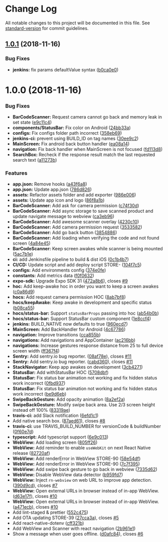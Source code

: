 # Change Log

All notable changes to this project will be documented in this file. See [standard-version](https://github.com/conventional-changelog/standard-version) for commit guidelines.

<a name="1.0.1"></a>
## [1.0.1](https://bitbucket.org/targeek/mobile-store/compare/v1.0.0...v1.0.1) (2018-11-16)


### Bug Fixes

* **jenkins:** fix params defaultValue syntax ([b0ca0e0](https://bitbucket.org/targeek/mobile-store/commits/b0ca0e0))



<a name="1.0.0"></a>
# 1.0.0 (2018-11-16)


### Bug Fixes

* **BarCodeScanner:** Request camera cannot go back and memory leak in set state ([e9c11c4](https://bitbucket.org/targeek/mobile-store/commits/e9c11c4))
* **components/StatusBar:** Fix color on Android ([24bb33a](https://bitbucket.org/targeek/mobile-store/commits/24bb33a))
* **configs:** Fix configs folder path incorrect ([358eb69](https://bitbucket.org/targeek/mobile-store/commits/358eb69))
* **jenkins-ci:** prevent using BUILD_ID on tag names ([30ee9c2](https://bitbucket.org/targeek/mobile-store/commits/30ee9c2))
* **MainScreen:** Fix android back button handler ([ea08a14](https://bitbucket.org/targeek/mobile-store/commits/ea08a14))
* **navigation:** Fix back handler when MainScreen is not focused ([fd113d8](https://bitbucket.org/targeek/mobile-store/commits/fd113d8))
* **SearchBox:** Recheck if the response result match the last requested search text ([a11273b](https://bitbucket.org/targeek/mobile-store/commits/a11273b))


### Features

* **app.json:** Remove hooks ([a43f6a8](https://bitbucket.org/targeek/mobile-store/commits/a43f6a8))
* **app.json:** Update app.json ([786d826](https://bitbucket.org/targeek/mobile-store/commits/786d826))
* **assets:** Refactor assets folder and add exporter ([986e006](https://bitbucket.org/targeek/mobile-store/commits/986e006))
* **assets:** Update app icon and logo ([86f8a1b](https://bitbucket.org/targeek/mobile-store/commits/86f8a1b))
* **BarCodeScanner:** Add ask for camera permission ([c74f30d](https://bitbucket.org/targeek/mobile-store/commits/c74f30d))
* **BarCodeScanner:** Add async storage to save scanned product and update navigate message to webview ([ca3eb96](https://bitbucket.org/targeek/mobile-store/commits/ca3eb96))
* **BarCodeScanner:** Add awesome scanner overlay ([4230c10](https://bitbucket.org/targeek/mobile-store/commits/4230c10))
* **BarCodeScanner:** Add camera permission request ([3533582](https://bitbucket.org/targeek/mobile-store/commits/3533582))
* **BarCodeScanner:** Add go back button ([3854886](https://bitbucket.org/targeek/mobile-store/commits/3854886))
* **BarCodeScanner:** Add loading when verifying the code and not found screen ([4a84e45](https://bitbucket.org/targeek/mobile-store/commits/4a84e45))
* **BarCodeScanner:** Keep screen awakes while scanner is being mounted ([5ac7b1e](https://bitbucket.org/targeek/mobile-store/commits/5ac7b1e))
* **ci:** add Jenkinsfile pipeline to build & dist iOS ([0c1b4b7](https://bitbucket.org/targeek/mobile-store/commits/0c1b4b7))
* **CI/CD:** Update script and add deploy script STORE- ([104f7c5](https://bitbucket.org/targeek/mobile-store/commits/104f7c5))
* **configs:** Add environments config ([374e0fe](https://bitbucket.org/targeek/mobile-store/commits/374e0fe))
* **constants:** Add metrics data ([f0f0632](https://bitbucket.org/targeek/mobile-store/commits/f0f0632))
* **expo-sdk:** Upgrade Expo SDK 31 ([472a8b6](https://bitbucket.org/targeek/mobile-store/commits/472a8b6)), closes [#9](https://bitbucket.org/targeek/mobile-store/issue/9)
* **hoc:** Add keep-awake hoc in order you want to keep a screen awakes ([c0a86d9](https://bitbucket.org/targeek/mobile-store/commits/c0a86d9))
* **hocs:** Add request camera permission HOC ([8ab7bf8](https://bitbucket.org/targeek/mobile-store/commits/8ab7bf8))
* **hocs/keepAwake:** Keep awake in development and specific status ([b08ca55](https://bitbucket.org/targeek/mobile-store/commits/b08ca55))
* **hocs/status-bar:** Support `statusBarProps` passing into hoc ([ab54b0b](https://bitbucket.org/targeek/mobile-store/commits/ab54b0b))
* **hocs/status-bar:** Support StatusBar custom component ([1e8ccf4](https://bitbucket.org/targeek/mobile-store/commits/1e8ccf4))
* **jenkins:** BUILD_NATIVE now defaults to true ([960ecd7](https://bitbucket.org/targeek/mobile-store/commits/960ecd7))
* **MainScreen:** Add BackHandler for Android ([4c67786](https://bitbucket.org/targeek/mobile-store/commits/4c67786))
* **navigation:** Improve transitions ([cca855b](https://bitbucket.org/targeek/mobile-store/commits/cca855b))
* **navigations:** Add navigations and AppContainer ([ac216bb](https://bitbucket.org/targeek/mobile-store/commits/ac216bb))
* **navigations:** Increase gestures response distance from 25 to full device screen width ([ff367f4](https://bitbucket.org/targeek/mobile-store/commits/ff367f4))
* **Sentry:** Add sentry.io bug reporter. ([08af78e](https://bitbucket.org/targeek/mobile-store/commits/08af78e)), closes [#11](https://bitbucket.org/targeek/mobile-store/issue/11)
* **Sentry:** Add sentry.io bug reporter. ([cabd360](https://bitbucket.org/targeek/mobile-store/commits/cabd360)), closes [#11](https://bitbucket.org/targeek/mobile-store/issue/11)
* **StackNavigator:** Keep app awakes on development ([3cb4271](https://bitbucket.org/targeek/mobile-store/commits/3cb4271))
* **StatusBar:** Add withStatusBar HOC ([5708dbf](https://bitbucket.org/targeek/mobile-store/commits/5708dbf))
* **StatusBar:** Fix status bar animation not working and fix hidden status work incorrect ([0fbd937](https://bitbucket.org/targeek/mobile-store/commits/0fbd937))
* **StatusBar:** Fix status bar animation not working and fix hidden status work incorrect ([be9d6eb](https://bitbucket.org/targeek/mobile-store/commits/be9d6eb))
* **SwipeBackGesture:** Add opacity animation ([8a2ef2a](https://bitbucket.org/targeek/mobile-store/commits/8a2ef2a))
* **SwipeBackGesture:** Modify swipe back area. Use 2/3 screen height instead off 100% ([83319ae](https://bitbucket.org/targeek/mobile-store/commits/83319ae))
* **travis-ci:** add Slack notification ([6efd1c1](https://bitbucket.org/targeek/mobile-store/commits/6efd1c1))
* Add native search box. ([87aed61](https://bitbucket.org/targeek/mobile-store/commits/87aed61)), closes [#8](https://bitbucket.org/targeek/mobile-store/issue/8)
* **travis-ci:** use TRAVIS_BUILD_NUMBER for versionCode & buildNumber ([0f60e7d](https://bitbucket.org/targeek/mobile-store/commits/0f60e7d))
* **typescript:** Add typescript support ([6e9c013](https://bitbucket.org/targeek/mobile-store/commits/6e9c013))
* **WebView:** Add loading screen ([805ff26](https://bitbucket.org/targeek/mobile-store/commits/805ff26))
* **WebView:** Add reminder  to enable `useWebKit` on next React Native release ([82720af](https://bitbucket.org/targeek/mobile-store/commits/82720af))
* **WebView:** Add renderError in WebView STORE-90 ([58e54df](https://bitbucket.org/targeek/mobile-store/commits/58e54df))
* **WebView:** Add renderError in WebView STORE-90 ([7c7f395](https://bitbucket.org/targeek/mobile-store/commits/7c7f395))
* **WebView:** Add swipe back gesture to go back in webview ([7335d62](https://bitbucket.org/targeek/mobile-store/commits/7335d62))
* **WebView:** Disable WebView data detector ([b959fd7](https://bitbucket.org/targeek/mobile-store/commits/b959fd7))
* **WebView:** Inject `rn-webview` on web URL to improve app detection. ([390d9cd](https://bitbucket.org/targeek/mobile-store/commits/390d9cd)), closes [#7](https://bitbucket.org/targeek/mobile-store/issue/7)
* **WebView:** Open external URLs in browser instead of in-app WebView. ([d63e17f](https://bitbucket.org/targeek/mobile-store/commits/d63e17f)), closes [#10](https://bitbucket.org/targeek/mobile-store/issue/10)
* **WebView:** Open external URLs in browser instead of in-app WebView. ([a471ecb](https://bitbucket.org/targeek/mobile-store/commits/a471ecb)), closes [#10](https://bitbucket.org/targeek/mobile-store/issue/10)
* Add lint-staged & prettier ([552c475](https://bitbucket.org/targeek/mobile-store/commits/552c475))
* Add OTA updating STORE-39 ([27cca3a](https://bitbucket.org/targeek/mobile-store/commits/27cca3a)), closes [#5](https://bitbucket.org/targeek/mobile-store/issue/5)
* Add react-native-dotenv ([cff321b](https://bitbucket.org/targeek/mobile-store/commits/cff321b))
* Add WebView and Scanner with react navigation ([2b961e1](https://bitbucket.org/targeek/mobile-store/commits/2b961e1))
* Show a message when user goes offline. ([d0afc84](https://bitbucket.org/targeek/mobile-store/commits/d0afc84)), closes [#6](https://bitbucket.org/targeek/mobile-store/issue/6)
